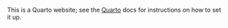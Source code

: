 This is a Quarto website; see the [Quarto](https://quarto.org/docs/getting-started/installation.html) docs for instructions on how to set it up.
